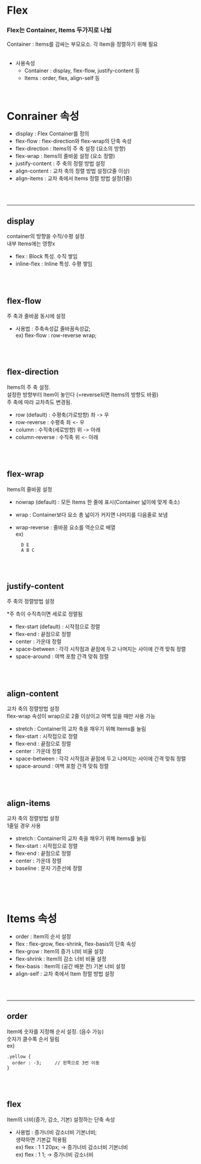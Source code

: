 # Flex

<h3>Flex는 Container, Items 두가지로 나뉨 </h3>
Container : Items를 감싸는 부모요소. 각 Item을 정렬하기 위해 필요<br>
<br>

- 사용속성
  - Container : display, flex-flow, justify-content 등
  - Items : order, flex, align-self 등

<br>

# Conrainer 속성

- display : Flex Container를 정의
- flex-flow : flex-direction와 flex-wrap의 단축 속성
- flex-direction : Items의 주 축 설정 (요소의 방향)
- flex-wrap : Items의 줄바꿈 설정 (요소 정렬)
- justify-content : 주 축의 정렬 방법 설정
- align-content : 교차 축의 정렬 방법 설정(2줄 이상)
- align-items : 교차 축에서 Items 정렬 방법 설정(1줄)
<br>
<br>
<hr>
<h2>display</h2>

container의 방향을 수직/수평 설정  
내부 Items에는 영향x

- flex : Block 특성. 수직 쌓임
- inline-flex : Inline 특성. 수평 쌓임
<br>
<br>
<h2>flex-flow</h2>

주 축과 줄바꿈 동시에 설정

- 사용법 : 주축속성값 줄바꿈속성값;  
 ex) flex-flow : row-reverse wrap;
<br>
<br>
<h2>flex-direction</h2>

Items의 주 축 설정.  
설정한 방향부터 Item이 놓인다 (=reverse되면 Items의 방향도 바뀜)  
주 축에 따라 교차측도 변경됨.

- row (default) : 수평축(가로방향) 좌 -> 우
- row-reverse : 수평축 좌 <- 우
- column : 수직축(세로방향) 위 -> 아래
- column-reverse : 수직축 위 <- 아래
<br>
<br>
<h2>flex-wrap</h2>
Items의 줄바꿈 설정

- nowrap (default) : 모든 Items 한 줄에 표시(Container 넓이에 맞게 축소)
- wrap : Container보다 요소 총 넓이가 커지면 나머지를 다음줄로 보냄
- wrap-reverse : 줄바꿈 요소를 역순으로 배열  
   ex)

        D E
        A B C

<br>
<br>
<h2>justify-content</h2>
주 축의 정렬방법 설정

\*주 측이 수직측이면 세로로 정렬됨

- flex-start (default) : 시작점으로 정렬
- flex-end : 끝점으로 정렬
- center : 가운데 정렬
- space-between : 각각 시작점과 끝점에 두고 나머지는 사이에 간격 맞춰 정렬
- space-around : 여백 포함 간격 맞춰 정렬

<br>
<br>
<h2>align-content</h2>

교차 축의 정렬방법 설정  
flex-wrap 속성이 wrap으로 2줄 이상이고 여백 있을 때만 사용 가능

- stretch : Container의 교차 축을 채우기 위해 Items를 늘림
- flex-start : 시작접으로 정렬
- flex-end : 끝점으로 정렬
- center : 가운데 정렬
- space-between : 각각 시작점과 끝점에 두고 나머지는 사이에 간격 맞춰 정렬
- space-around : 여백 포함 간격 맞춰 정렬

<br>
<br>
<h2>align-items</h2>

교차 축의 정렬방법 설정  
1줄일 경우 사용

- stretch : Container의 교차 축을 채우기 위해 Items를 늘림
- flex-start : 시작접으로 정렬
- flex-end : 끝점으로 정렬
- center : 가운데 정렬
- baseline : 문자 기준선에 정렬

<br>
<br>
<br>

# Items 속성

- order : Item의 순서 설정
- flex : flex-grow, flex-shrink, flex-basis의 단축 속성
- flex-grow : Item의 증가 너비 비율 설정
- flex-shrink : Item의 감소 너비 비율 설정
- flex-basis : Item의 (공간 배분 전) 기본 너비 설정
- align-self : 교차 축에서 Item 정렬 방법 설정
<br>
<br>
<hr>
<h2>order</h2>

Item에 숫자를 지정해 순서 설정. (음수 가능)  
숫자가 클수록 순서 밀림  
ex)

    .yellow {
      order : -3;     // 왼쪽으로 3번 이동
    }

<br>
<br>
<h2>flex</h2>

Item의 너비(증가, 감소, 기본) 설정하는 단축 속성

- 사용법 : 증가너비 감소너비 기본너비;  
  생략하면 기본값 적용됨  
  ex) flex : 1 1 20px; -> 증가너비 감소너비 기본너비  
  ex) flex : 1 1; -> 증가너비 감소너비
